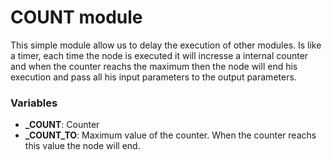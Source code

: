 # COUNT module
This simple module allow us to delay the execution of other modules. Is like a timer, each time the node is executed it will incresse a internal counter and when the counter reachs the maximum then the node will end his execution and pass all his input parameters to the output parameters.

### Variables
* **_COUNT**: Counter
* **_COUNT_TO**: Maximum value of the counter. When the counter reachs this value the node will end.